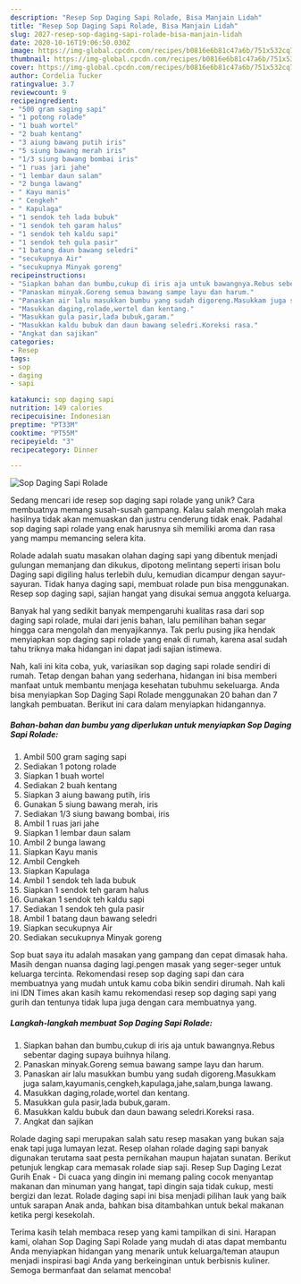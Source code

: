 ```yaml
---
description: "Resep Sop Daging Sapi Rolade, Bisa Manjain Lidah"
title: "Resep Sop Daging Sapi Rolade, Bisa Manjain Lidah"
slug: 2027-resep-sop-daging-sapi-rolade-bisa-manjain-lidah
date: 2020-10-16T19:06:50.030Z
image: https://img-global.cpcdn.com/recipes/b0816e6b81c47a6b/751x532cq70/sop-daging-sapi-rolade-foto-resep-utama.jpg
thumbnail: https://img-global.cpcdn.com/recipes/b0816e6b81c47a6b/751x532cq70/sop-daging-sapi-rolade-foto-resep-utama.jpg
cover: https://img-global.cpcdn.com/recipes/b0816e6b81c47a6b/751x532cq70/sop-daging-sapi-rolade-foto-resep-utama.jpg
author: Cordelia Tucker
ratingvalue: 3.7
reviewcount: 9
recipeingredient:
- "500 gram saging sapi"
- "1 potong rolade"
- "1 buah wortel"
- "2 buah kentang"
- "3 aiung bawang putih iris"
- "5 siung bawang merah iris"
- "1/3 siung bawang bombai iris"
- "1 ruas jari jahe"
- "1 lembar daun salam"
- "2 bunga lawang"
- " Kayu manis"
- " Cengkeh"
- " Kapulaga"
- "1 sendok teh lada bubuk"
- "1 sendok teh garam halus"
- "1 sendok teh kaldu sapi"
- "1 sendok teh gula pasir"
- "1 batang daun bawang seledri"
- "secukupnya Air"
- "secukupnya Minyak goreng"
recipeinstructions:
- "Siapkan bahan dan bumbu,cukup di iris aja untuk bawangnya.Rebus sebentar daging supaya buihnya hilang."
- "Panaskan minyak.Goreng semua bawang sampe layu dan harum."
- "Panaskan air lalu masukkan bumbu yang sudah digoreng.Masukkam juga salam,kayumanis,cengkeh,kapulaga,jahe,salam,bunga lawang."
- "Masukkan daging,rolade,wortel dan kentang."
- "Masukkan gula pasir,lada bubuk,garam."
- "Masukkan kaldu bubuk dan daun bawang seledri.Koreksi rasa."
- "Angkat dan sajikan"
categories:
- Resep
tags:
- sop
- daging
- sapi

katakunci: sop daging sapi 
nutrition: 149 calories
recipecuisine: Indonesian
preptime: "PT33M"
cooktime: "PT55M"
recipeyield: "3"
recipecategory: Dinner

---
```



![Sop Daging Sapi Rolade](https://img-global.cpcdn.com/recipes/b0816e6b81c47a6b/751x532cq70/sop-daging-sapi-rolade-foto-resep-utama.jpg)

Sedang mencari ide resep sop daging sapi rolade yang unik? Cara membuatnya memang susah-susah gampang. Kalau salah mengolah maka hasilnya tidak akan memuaskan dan justru cenderung tidak enak. Padahal sop daging sapi rolade yang enak harusnya sih memiliki aroma dan rasa yang mampu memancing selera kita.

Rolade adalah suatu masakan olahan daging sapi yang dibentuk menjadi gulungan memanjang dan dikukus, dipotong melintang seperti irisan bolu Daging sapi digiling halus terlebih dulu, kemudian dicampur dengan sayur-sayuran. Tidak hanya daging sapi, membuat rolade pun bisa menggunakan. Resep sop daging sapi, sajian hangat yang disukai semua anggota keluarga.

Banyak hal yang sedikit banyak mempengaruhi kualitas rasa dari sop daging sapi rolade, mulai dari jenis bahan, lalu pemilihan bahan segar hingga cara mengolah dan menyajikannya. Tak perlu pusing jika hendak menyiapkan sop daging sapi rolade yang enak di rumah, karena asal sudah tahu triknya maka hidangan ini dapat jadi sajian istimewa.


Nah, kali ini kita coba, yuk, variasikan sop daging sapi rolade sendiri di rumah. Tetap dengan bahan yang sederhana, hidangan ini bisa memberi manfaat untuk membantu menjaga kesehatan tubuhmu sekeluarga. Anda bisa menyiapkan Sop Daging Sapi Rolade menggunakan 20 bahan dan 7 langkah pembuatan. Berikut ini cara dalam menyiapkan hidangannya.

<!--inarticleads1-->

##### Bahan-bahan dan bumbu yang diperlukan untuk menyiapkan Sop Daging Sapi Rolade:

1. Ambil 500 gram saging sapi
1. Sediakan 1 potong rolade
1. Siapkan 1 buah wortel
1. Sediakan 2 buah kentang
1. Siapkan 3 aiung bawang putih, iris
1. Gunakan 5 siung bawang merah, iris
1. Sediakan 1/3 siung bawang bombai, iris
1. Ambil 1 ruas jari jahe
1. Siapkan 1 lembar daun salam
1. Ambil 2 bunga lawang
1. Siapkan  Kayu manis
1. Ambil  Cengkeh
1. Siapkan  Kapulaga
1. Ambil 1 sendok teh lada bubuk
1. Siapkan 1 sendok teh garam halus
1. Gunakan 1 sendok teh kaldu sapi
1. Sediakan 1 sendok teh gula pasir
1. Ambil 1 batang daun bawang seledri
1. Siapkan secukupnya Air
1. Sediakan secukupnya Minyak goreng


Sop buat saya itu adalah masakan yang gampang dan cepat dimasak haha. Masih dengan nuansa daging lagi.pengen masak yang seger-seger untuk keluarga tercinta. Rekomendasi resep sop daging sapi dan cara membuatnya yang mudah untuk kamu coba bikin sendiri dirumah. Nah kali ini IDN Times akan kasih kamu rekomendasi resep sop daging sapi yang gurih dan tentunya tidak lupa juga dengan cara membuatnya yang. 

<!--inarticleads2-->

##### Langkah-langkah membuat Sop Daging Sapi Rolade:

1. Siapkan bahan dan bumbu,cukup di iris aja untuk bawangnya.Rebus sebentar daging supaya buihnya hilang.
1. Panaskan minyak.Goreng semua bawang sampe layu dan harum.
1. Panaskan air lalu masukkan bumbu yang sudah digoreng.Masukkam juga salam,kayumanis,cengkeh,kapulaga,jahe,salam,bunga lawang.
1. Masukkan daging,rolade,wortel dan kentang.
1. Masukkan gula pasir,lada bubuk,garam.
1. Masukkan kaldu bubuk dan daun bawang seledri.Koreksi rasa.
1. Angkat dan sajikan


Rolade daging sapi merupakan salah satu resep masakan yang bukan saja enak tapi juga lumayan lezat. Resep olahan rolade daging sapi banyak digunakan terutama saat pesta pernikahan maupun hajatan sunatan. Berikut petunjuk lengkap cara memasak rolade siap saji. Resep Sup Daging Lezat Gurih Enak - Di cuaca yang dingin ini memang paling cocok menyantap makanan dan minuman yang hangat, tapi dingin saja tidak cukup, mesti bergizi dan lezat. Rolade daging sapi ini bisa menjadi pilihan lauk yang baik untuk sarapan Anak anda, bahkan bisa ditambahkan untuk bekal makanan ketika pergi kesekolah. 

Terima kasih telah membaca resep yang kami tampilkan di sini. Harapan kami, olahan Sop Daging Sapi Rolade yang mudah di atas dapat membantu Anda menyiapkan hidangan yang menarik untuk keluarga/teman ataupun menjadi inspirasi bagi Anda yang berkeinginan untuk berbisnis kuliner. Semoga bermanfaat dan selamat mencoba!
